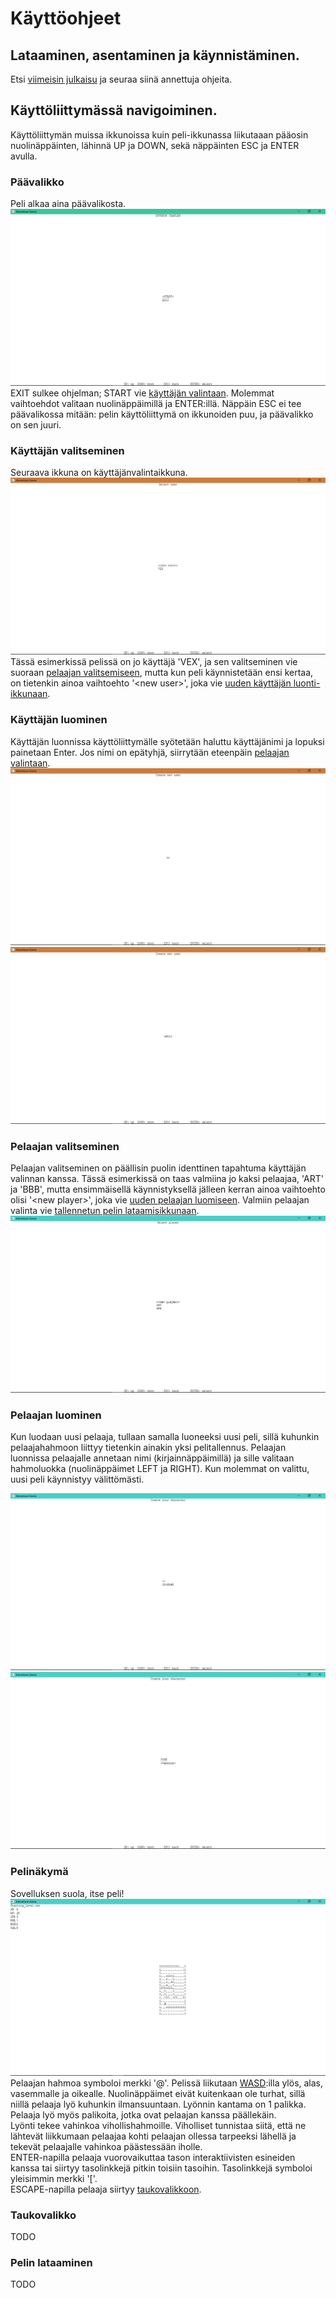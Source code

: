 # Käyttöohjeet

## Lataaminen, asentaminen ja käynnistäminen.

Etsi [viimeisin julkaisu](https://github.com/StarstruckEchoid/otm-harjoitustyo/releases) ja seuraa siinä annettuja ohjeita.

## Käyttöliittymässä navigoiminen.

Käyttöliittymän muissa ikkunoissa kuin peli-ikkunassa liikutaaan pääosin nuolinäppäinten, lähinnä UP ja DOWN, sekä näppäinten ESC ja ENTER avulla.

### Päävalikko

Peli alkaa aina päävalikosta.
![Päävalikko](/dokumentaatio/kuvat/MainMenuScreen.PNG)
EXIT sulkee ohjelman; START vie [käyttäjän valintaan](#käyttäjän-valitseminen). Molemmat vaihtoehdot valitaan nuolinäppäimillä ja ENTER:illä. Näppäin ESC ei tee päävalikossa mitään: pelin käyttöliittymä on ikkunoiden puu, ja päävalikko on sen juuri.

### Käyttäjän valitseminen

Seuraava ikkuna on käyttäjänvalintaikkuna.
![Käyttäjän valinta](/dokumentaatio/kuvat/LoadUserScreen.PNG)
Tässä esimerkissä pelissä on jo käyttäjä 'VEX', ja sen valitseminen vie suoraan [pelaajan valitsemiseen](#pelaajan-valitseminen), mutta kun peli käynnistetään ensi kertaa, on tietenkin ainoa vaihtoehto '\<new user\>', joka vie [uuden käyttäjän luonti-ikkunaan](#käyttäjän-luominen).

### Käyttäjän luominen

Käyttäjän luonnissa käyttöliittymälle syötetään haluttu käyttäjänimi ja lopuksi painetaan Enter. Jos nimi on epätyhjä, siirrytään eteenpäin [pelaajan valintaan](#pelaajan-valitseminen).
![Käyttäjän luominen 1](/dokumentaatio/kuvat/NewUserScreen.PNG)
![Käyttäjän luominen 2](/dokumentaatio/kuvat/NewUserScreen_filled.PNG)

### Pelaajan valitseminen

Pelaajan valitseminen on päällisin puolin identtinen tapahtuma käyttäjän valinnan kanssa. Tässä esimerkissä on taas valmiina jo kaksi pelaajaa, 'ART' ja 'BBB', mutta ensimmäisellä käynnistyksellä jälleen kerran ainoa vaihtoehto olisi '\<new player\>', joka vie [uuden pelaajan luomiseen](#pelaajan-luominen). Valmiin pelaajan valinta vie [tallennetun pelin lataamisikkunaan](#pelin-lataaminen).
![Pelaajan valinta](/dokumentaatio/kuvat/LoadPlayerScreen.PNG)

### Pelaajan luominen

Kun luodaan uusi pelaaja, tullaan samalla luoneeksi uusi peli, sillä kuhunkin pelaajahahmoon liittyy tietenkin ainakin yksi pelitallennus. Pelaajan luonnissa pelaajalle annetaan nimi (kirjainnäppäimillä) ja sille valitaan hahmoluokka (nuolinäppäimet LEFT ja RIGHT). Kun molemmat on valittu, uusi peli käynnistyy välittömästi.

![Pelaajan luominen 1](/dokumentaatio/kuvat/NewPlayerScreen.PNG)
![Pelaajan luominen 2](/dokumentaatio/kuvat/NewPlayerScreen_filled.PNG)

### Pelinäkymä

Sovelluksen suola, itse peli!
![Pelinäkymä](/dokumentaatio/kuvat/LevelScreen.PNG)
Pelaajan hahmoa symboloi merkki '@'. Pelissä liikutaan [WASD](https://en.wikipedia.org/wiki/Arrow_keys#WASD_keys):illa ylös, alas, vasemmalle ja oikealle. Nuolinäppäimet eivät kuitenkaan ole turhat, sillä niillä pelaaja lyö kuhunkin ilmansuuntaan. Lyönnin kantama on 1 palikka. Pelaaja lyö myös palikoita, jotka ovat pelaajan kanssa päällekäin.  
Lyönti tekee vahinkoa vihollishahmoille. Viholliset tunnistaa siitä, että ne lähtevät liikkumaan pelaajaa kohti pelaajan ollessa tarpeeksi lähellä ja tekevät pelaajalle vahinkoa päästessään iholle.  
ENTER-napilla pelaaja vuorovaikuttaa tason interaktiivisten esineiden kanssa tai siirtyy tasolinkkejä pitkin toisiin tasoihin. Tasolinkkejä symboloi yleisimmin merkki '\['.  
ESCAPE-napilla pelaaja siirtyy [taukovalikkoon](#taukovalikko).

### Taukovalikko

TODO

### Pelin lataaminen

TODO
